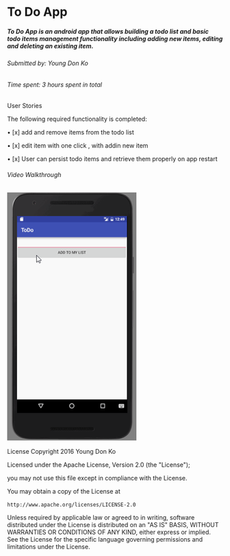 # To Do App

##### To Do App is an android app that allows building a todo list and basic todo items management functionality including adding new items, editing and deleting an existing item.

###### Submitted by: Young Don Ko

###### Time spent: 3 hours spent in total


User Stories

The following required functionality is completed:

•	[x] add and remove items from the todo list

•	[x] edit item with one click , with addin new item

•	[x] User can persist todo items and retrieve them properly on app restart


###### Video Walkthrough

![todoapp](images/todoapp.gif)


License
Copyright 2016 Young Don Ko

Licensed under the Apache License, Version 2.0 (the "License");

you may not use this file except in compliance with the License.

You may obtain a copy of the License at

    http://www.apache.org/licenses/LICENSE-2.0

Unless required by applicable law or agreed to in writing, software
distributed under the License is distributed on an "AS IS" BASIS,
WITHOUT WARRANTIES OR CONDITIONS OF ANY KIND, either express or implied.
See the License for the specific language governing permissions and
limitations under the License.
